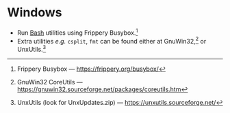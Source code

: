 # Windows

- Run [Bash](../../../../3/32/328/3289ce78ea480de601aa63030195da93/) utilities using Frippery Busybox.[^1] 
- Extra utilities *e.g.* `csplit`, `fmt` can be found either at GnuWin32,[^2] or UnxUtils.[^3]

[^1]: Frippery Busybox — https://frippery.org/busybox/
[^2]: GnuWin32 CoreUtils — https://gnuwin32.sourceforge.net/packages/coreutils.htm
[^3]: UnxUtils (look for UnxUpdates.zip) — https://unxutils.sourceforge.net/






